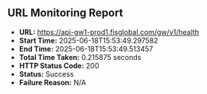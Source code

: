 ## URL Monitoring Report

- **URL:** https://api-gw1-prod1.fisglobal.com/gw/v1/health
- **Start Time:** 2025-06-18T15:53:49.297582
- **End Time:** 2025-06-18T15:53:49.513457
- **Total Time Taken:** 0.215875 seconds
- **HTTP Status Code:** 200
- **Status:** Success
- **Failure Reason:** N/A

